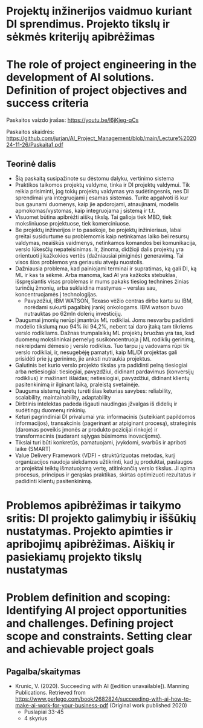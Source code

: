 # Projektų inžinerijos vaidmuo kuriant DI sprendimus. Projekto tikslų ir sėkmės kriterijų apibrėžimas
# The role of project engineering in the development of AI solutions. Definition of project objectives and success criteria

Paskaitos vaizdo įrašas: https://youtu.be/l6jKjeg-qCs

Paskaitos skaidrės: https://github.com/jurjan/AI_Project_Management/blob/main/Lecture%202024-11-26/Paskaita1.pdf

## Teorinė dalis

* Šią paskaitą susipažinote su dėstomu dalyku, vertinimo sistema
* Praktikos taikomos projektų valdyme, tinka ir DI projektų valdymui. Tik reikia prisiminti, jog tokių projektų valdymas yra sudėtingesnis, nes DI sprendimai yra integruojami į esamas sistemas. Turite apgalvoti iš kur bus gaunami duomenys, kaip jie apdorojami, atnaujinami, modelis apmokomas/vystomas, kaip integruojama į sistemą ir t.t.
* Visuomet būtina apibrėžti aiškų tikslą. Tai galioja tiek MBD, tiek moksliniuose projektuose, tiek komerciniuose.
* Be projektų inžinerijos ir to pasekoje, be projektų inžinieriaus, labai greitai susidurtume su problemomis kaip netinkamas laiko bei resursų valdymas, neaiškūs vaidmenys, netinkamos komandos bei komunikacija, verslo lūkesčių nepateisinimas. Ir, žinoma, didžioji dalis projektų yra orientuoti į kažkokios vertės (dažniausiai piniginės) generavimą. Tai visos šios problemos yra geriausiu atveju nuostolis.
* Dažniausia problema, kad painiojami terminai ir supratimas, ką gali DI, ką ML ir kas ta sėkmė. Arba manoma, kad AI yra kažkoks stebuklas, išspręsiantis visas problemas ir mums pakaks tiesiog technines žinias turinčių žmonių, arba suklaidina mastymas – verslas sau, koncentruojamės į technologijas.
  * Pavyzdžiui, IBM WATSON, Texaso vėžio centras dirbo kartu su IBM, norėdami sukurti pagalbinį įrankį  onkologams. IBM watson buvo nutrauktas po 62mln dolerių investicijų.
* Daugumai įmonių nerūpi įmantrūs ML rodikliai. Joms nesvarbu padidinti modelio tikslumą nuo 94% iki 94,2%, nebent tai daro įtaką tam tikriems verslo rodikliams. Dažnas trumpalaikių ML projektų bruožas yra tas, kad duomenų mokslininkai pernelyg susikoncentruoja į ML rodiklių gerinimą, nekreipdami dėmesio į verslo rodiklius. Tuo tarpu jų vadovams rūpi tik verslo rodikliai, ir, nesugebėję pamatyti, kaip ML/DI projektas gali prisidėti prie jų gerinimo, jie anksti nutraukia projektus.
* Galutinis bet kurio verslo projekto tikslas yra padidinti pelną tiesiogiai arba netiesiogiai: tiesiogiai, pavyzdžiui, didinant pardavimus (konversijų rodiklius) ir mažinant išlaidas; netiesiogiai, pavyzdžiui, didinant klientų pasitenkinimą ir ilginant laiką, praleistą svetainėje.
* Dauguma sistemų turėtų turėti šias keturias savybes: reliability, scalability, maintainability, adaptability
* Dirbtinis intelektas padeda išgauti naudingas įžvalgas iš didelių ir sudėtingų duomenų rinkinių.
* Keturi pagrindiniai DI privalumai yra: informacinis (suteikiant papildomos informacijos), transakcinis (pagerinant ar atpiginant procesą), strateginis (daromas poveikis įmonės ar produkto pozicijai rinkoje) ir transformacinis (sudarant sąlygas būsimoms inovacijoms).
* Tikslai turi būti konkretūs, pamatuojami, įvykdomi, svarbūs ir apriboti laike (SMART)
* Value Delivery Framework (VDF) - struktūrizuotas metodas, kurį organizacijos naudoja siekdamos užtikrinti, kad jų produktai, paslaugos ar projektai teiktų išmatuojamą vertę, atitinkančią verslo tikslus. Ji apima procesus, principus ir gerąsias praktikas, skirtas optimizuoti rezultatus ir padidinti klientų pasitenkinimą.

# Problemos apibrėžimas ir taikymo sritis: DI projekto galimybių ir iššūkių nustatymas. Projekto apimties ir apribojimų apibrėžimas. Aiškių ir pasiekiamų projekto tikslų nustatymas
# Problem definition and scoping: Identifying AI project opportunities and challenges. Defining project scope and constraints. Setting clear and achievable project goals

## Pagalba/skaitymas

* Krunic, V. (2020). Succeeding with AI ([edition unavailable]). Manning Publications. Retrieved from https://www.perlego.com/book/2682824/succeeding-with-ai-how-to-make-ai-work-for-your-business-pdf (Original work published 2020)
  * Puslapiai 33-45
  * 4 skyrius
